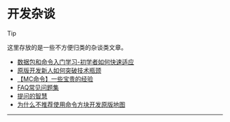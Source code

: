 # 开发杂谈
<colorLine :height="4"/>

> [!TIP]
>
> 这里存放的是一些不方便归类的杂谈类文章。

- [数据包和命令入门学习-初学者如何快速适应](/feature/archive/202505/4/content.md)
- [原版开发新人如何突破技术瓶颈](/resources/关于新人突破技术瓶颈.md)
- [【MC命令】一些宝贵的经验](https://www.bilibili.com/opus/996281238417309699)
- [FAQ常见问题集](https://docs.qq.com/doc/DU1JhZmhRVFFVaGNw)
- [提问的智慧](https://lug.ustc.edu.cn/wiki/doc/smart-questions/)
- [为什么不推荐使用命令方块开发原版地图](/resources//为什么不推荐使用命令方块开发.md)

---
<script setup>
import { useData } from 'vitepress'
import colorLine from '../.vitepress/vue/colorLine.vue'
const { isDark } = useData()
</script>

<ClientOnly>
  <GiscusComment
    repo="CR-019/datapack-index"
    repoId="R_kgDONRhuqw"
    category="闲聊 Chats"
    categoryId="DIC_kwDONRhuq84CkchW"
    mapping="number"
    term="10"
    :strict="false"
    :reactionsEnabled="true"
    emitMetadata="0"
    inputPosition="top"
    :theme="isDark ? 'dark' : 'light'"
    lang="zh-CN"
    loading="lazy"
    class="giscus-wrapper"
  />
</ClientOnly>

<style>
.giscus-wrapper {
  margin: 3rem auto;
  max-width: 800px;
  padding-top: 2rem;
  border-top: 1px solid var(--vp-c-divider);
}
</style>
